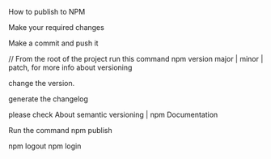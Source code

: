How to publish to NPM

Make your required changes

Make a commit and push it

// From the root of the project run this command npm version major | minor | patch, for more info about versioning

change the version.

generate the changelog

please check About semantic versioning | npm Documentation

Run the command npm publish

npm logout
npm login
